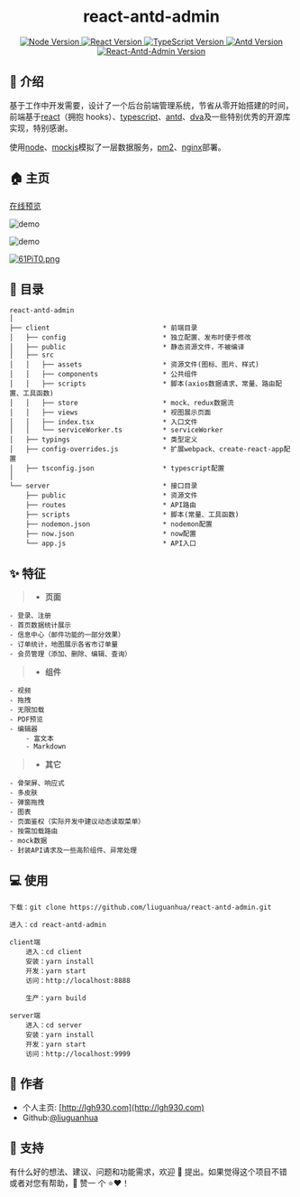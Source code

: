 # <h1 align="center">react-antd-admin</h1>

<p align="center">
  <a href="https://github.com/nodejs/node" target="_blank">
    <img alt="Node Version" src="https://img.shields.io/badge/node-12.14.0-brightgreen" />
  </a>
  <a href="https://github.com/facebook/react" target="_blank">
    <img alt="React Version" src="https://img.shields.io/badge/react-16.8.6-brightgreen" />
  </a>
   <a href="https://github.com/microsoft/TypeScript" target="_blank">
    <img alt="TypeScript Version" src="https://img.shields.io/badge/typescript-3.7.2-brightgreen" />
  </a>
 <a href="https://github.com/ant-design/ant-design" target="_blank">
    <img alt="Antd Version" src="https://img.shields.io/badge/antd-3.25.1-brightgreen" />
  </a>
  <a href="https://github.com/liuguanhua/react-antd-admin/releases" target="_blank">
     <img alt="React-Antd-Admin Version" src="https://img.shields.io/badge/releases-1.0.0-blue.svg?cacheSeconds=2592000" />
  </a>
</p>

## 📖 介绍

基于工作中开发需要，设计了一个后台前端管理系统，节省从零开始搭建的时间，前端基于[react](https://github.com/facebook/react)（拥抱 hooks）、[typescript](https://github.com/microsoft/TypeScript)、[antd](https://github.com/ant-design/ant-design)、[dva](https://github.com/dvajs/dva)及一些特别优秀的开源库实现，特别感谢。

使用[node](https://nodejs.org/zh-cn)、[mockjs](https://github.com/nuysoft/Mock)模拟了一层数据服务，[pm2](https://pm2.keymetrics.io/)、[nginx](https://www.nginx.com/)部署。

## 🏠 主页

<!-- [预览地址一](https://liuguanhua.github.io/react-antd-admin/)（推荐） -->

[在线预览](http://react-admin.lgh930.com/)

![demo](https://s2.ax1x.com/2020/01/14/lL9rJU.png)

![demo](https://s2.ax1x.com/2020/01/16/lvekAU.gif)

[![61PiT0.png](https://s3.ax1x.com/2021/03/08/61PiT0.png)](https://imgtu.com/i/61PiT0)

## 📁 目录

```
react-antd-admin
│
├── client                            * 前端目录
│   ├── config                        * 独立配置、发布时便于修改
│   ├── public                        * 静态资源文件，不被编译
│   ├── src
│   │   ├── assets                    * 资源文件(图标、图片、样式)
│   │   ├── components                * 公共组件
│   │   ├── scripts                   * 脚本(axios数据请求、常量、路由配置、工具函数)
│   │   ├── store                     * mock、redux数据流
│   │   ├── views                     * 视图展示页面
│   │   ├── index.tsx                 * 入口文件
│   │   └── serviceWorker.ts          * serviceWorker
│   ├── typings                       * 类型定义
│   ├── config-overrides.js           * 扩展webpack、create-react-app配置
│   ├── tsconfig.json                 * typescript配置
│  
└── server                            * 接口目录
    ├── public                        * 资源文件
    ├── routes                        * API路由
    ├── scripts                       * 脚本(常量、工具函数)
    ├── nodemon.json                  * nodemon配置
    ├── now.json                      * now配置
    └── app.js                        * API入口
```

## ✨ 特征

> - **页面**

    - 登录、注册
    - 首页数据统计展示
    - 信息中心（邮件功能的一部分效果）
    - 订单统计，地图展示各省市订单量
    - 会员管理（添加、删除、编辑、查询）

> - **组件**

    - 视频
    - 拖拽
    - 无限加载
    - PDF预览
    - 编辑器
        - 富文本
        - Markdown

> - **其它**

    - 骨架屏、响应式
    - 多皮肤
    - 弹窗拖拽
    - 图表
    - 页面鉴权（实际开发中建议动态读取菜单）
    - 按需加载路由
    - mock数据
    - 封装API请求及一些高阶组件、异常处理

## 💻 使用

```
下载：git clone https://github.com/liuguanhua/react-antd-admin.git

进入：cd react-antd-admin

client端
    进入：cd client
    安装：yarn install
    开发：yarn start
    访问：http://localhost:8888

    生产：yarn build

server端
    进入：cd server
    安装：yarn install
    开发：yarn start
    访问：http://localhost:9999
```

## 👤 作者

- 个人主页: [http://lgh930.com](http://lgh930.com)
- Github:[@liuguanhua](https://github.com/liguanhua)

## 🤝 支持

有什么好的想法、建议、问题和功能需求，欢迎 👋 提出。如果觉得这个项目不错或者对您有帮助，👏 赞一 个 ⭐️❤️！
